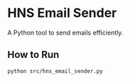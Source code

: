 # HNS Email Sender

A Python tool to send emails efficiently.  

## How to Run

```bash
python src/hns_email_sender.py
